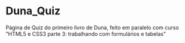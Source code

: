 # Duna_Quiz
Página de Quiz do primeiro livro de Duna, feito em paralelo com curso "HTML5 e CSS3 parte 3: trabalhando com formulários e tabelas"
